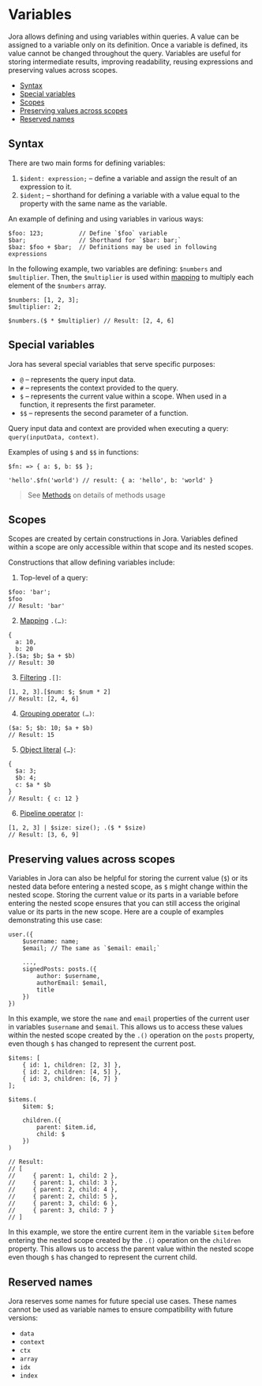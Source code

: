 # Variables <!-- omit in toc -->

Jora allows defining and using variables within queries. A value can be assigned to a variable only on its definition. Once a variable is defined, its value cannot be changed throughout the query. Variables are useful for storing intermediate results, improving readability, reusing expressions and preserving values across scopes.

- [Syntax](#syntax)
- [Special variables](#special-variables)
- [Scopes](#scopes)
- [Preserving values across scopes](#preserving-values-across-scopes)
- [Reserved names](#reserved-names)

## Syntax

There are two main forms for defining variables:

1. `$ident: expression;` – define a variable and assign the result of an expression to it.
2. `$ident;` – shorthand for defining a variable with a value equal to the property with the same name as the variable.

An example of defining and using variables in various ways:

```jora
$foo: 123;          // Define `$foo` variable
$bar;               // Shorthand for `$bar: bar;`
$baz: $foo + $bar;  // Definitions may be used in following expressions
```

In the following example, two variables are defining: `$numbers` and `$multiplier`. Then, the `$multiplier` is used within [mapping](./map.md) to multiply each element of the `$numbers` array.

```jora
$numbers: [1, 2, 3];
$multiplier: 2;

$numbers.($ * $multiplier) // Result: [2, 4, 6]
```

## Special variables

Jora has several special variables that serve specific purposes:

- `@` – represents the query input data.
- `#` – represents the context provided to the query.
- `$` – represents the current value within a scope. When used in a function, it represents the first parameter.
- `$$` – represents the second parameter of a function.

Query input data and context are provided when executing a query: `query(inputData, context)`.

Examples of using `$` and `$$` in functions:

```jora
$fn: => { a: $, b: $$ };

'hello'.$fn('world') // result: { a: 'hello', b: 'world' }
```

> See [Methods](./methods.md) on details of methods usage

## Scopes

Scopes are created by certain constructions in Jora. Variables defined within a scope are only accessible within that scope and its nested scopes.

Constructions that allow defining variables include:

1. Top-level of a query:

```jora
$foo: 'bar';
$foo
// Result: 'bar'
```

2. [Mapping](./map.md) `.(…)`:

```jora
{
  a: 10,
  b: 20
}.($a; $b; $a + $b)
// Result: 30
```

3. [Filtering](./filter.md) `.[]`:

```jora
[1, 2, 3].[$num: $; $num * 2]
// Result: [2, 4, 6]
```

4. [Grouping operator](./operators.md#grouping-operator) `(…)`:

```jora
($a: 5; $b: 10; $a + $b)
// Result: 15
```

5. [Object literal](./object-literal.md) `{…}`:

```jora
{
  $a: 3;
  $b: 4;
  c: $a * $b
}
// Result: { c: 12 }
```

6. [Pipeline operator](./pipeline-operator.md) `|`:

```jora
[1, 2, 3] | $size: size(); .($ * $size)
// Result: [3, 6, 9]
```

## Preserving values across scopes

Variables in Jora can also be helpful for storing the current value (`$`) or its nested data before entering a nested scope, as `$` might change within the nested scope. Storing the current value or its parts in a variable before entering the nested scope ensures that you can still access the original value or its parts in the new scope. Here are a couple of examples demonstrating this use case:

```jora
user.({
    $username: name;
    $email; // The same as `$email: email;`

    ...,
    signedPosts: posts.({
        author: $username,
        authorEmail: $email,
        title
    })
})
```

In this example, we store the `name` and `email` properties of the current user in variables `$username` and `$email`. This allows us to access these values within the nested scope created by the `.()` operation on the `posts` property, even though `$` has changed to represent the current post.


```jora
$items: [
    { id: 1, children: [2, 3] },
    { id: 2, children: [4, 5] },
    { id: 3, children: [6, 7] }
];

$items.(
    $item: $;

    children.({
        parent: $item.id,
        child: $
    })
)

// Result:
// [
//     { parent: 1, child: 2 },
//     { parent: 1, child: 3 },
//     { parent: 2, child: 4 },
//     { parent: 2, child: 5 },
//     { parent: 3, child: 6 },
//     { parent: 3, child: 7 }
// ]
```

In this example, we store the entire current item in the variable `$item` before entering the nested scope created by the `.()` operation on the `children` property. This allows us to access the parent value within the nested scope even though `$` has changed to represent the current child.

## Reserved names

Jora reserves some names for future special use cases. These names cannot be used as variable names to ensure compatibility with future versions:

- `data`
- `context`
- `ctx`
- `array`
- `idx`
- `index`
